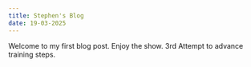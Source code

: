 ```yaml
---
title: Stephen's Blog
date: 19-03-2025
---
```

Welcome to my first blog post.  Enjoy the show.
3rd Attempt to advance training steps.
